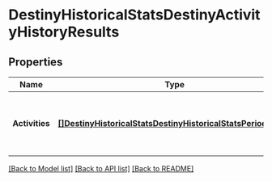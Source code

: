 # DestinyHistoricalStatsDestinyActivityHistoryResults

## Properties
Name | Type | Description | Notes
------------ | ------------- | ------------- | -------------
**Activities** | [**[]DestinyHistoricalStatsDestinyHistoricalStatsPeriodGroup**](Destiny.HistoricalStats.DestinyHistoricalStatsPeriodGroup.md) | List of activities, the most recent activity first. | [optional] 

[[Back to Model list]](../README.md#documentation-for-models) [[Back to API list]](../README.md#documentation-for-api-endpoints) [[Back to README]](../README.md)


